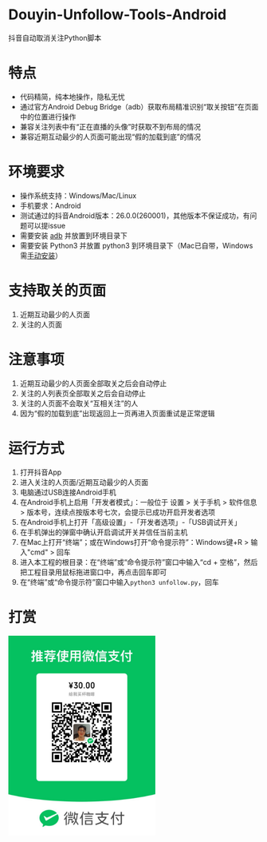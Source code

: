 # Douyin-Unfollow-Tools-Android
抖音自动取消关注Python脚本

# 特点
- 代码精简，纯本地操作，隐私无忧
- 通过官方Android Debug Bridge（adb）获取布局精准识别“取关按钮”在页面中的位置进行操作
- 兼容关注列表中有“正在直播的头像”时获取不到布局的情况
- 兼容近期互动最少的人页面可能出现“假的加载到底”的情况

# 环境要求
- 操作系统支持：Windows/Mac/Linux
- 手机要求：Android
- 测试通过的抖音Android版本：26.0.0(260001)，其他版本不保证成功，有问题可以提issue
- 需要安装 [adb](https://developer.android.com/studio/releases/platform-tools?hl=zh-cn) 并放置到环境目录下
- 需要安装 Python3 并放置 python3 到环境目录下（Mac已自带，Windows需[手动安装](https://www.python.org/downloads/windows/)）

# 支持取关的页面
1. 近期互动最少的人页面
2. 关注的人页面

# 注意事项
1. 近期互动最少的人页面全部取关之后会自动停止
2. 关注的人列表页全部取关之后会自动停止
3. 关注的人页面不会取关“互相关注”的人
4. 因为“假的加载到底”出现返回上一页再进入页面重试是正常逻辑

# 运行方式
1. 打开抖音App
2. 进入关注的人页面/近期互动最少的人页面
3. 电脑通过USB连接Android手机
4. 在Android手机上启用「开发者模式」：一般位于 设置 > 关于手机 > 软件信息 > 版本号，连续点按版本号七次，会提示已成功开启开发者选项
5. 在Android手机上打开「高级设置」-「开发者选项」-「USB调试开关」
6. 在手机弹出的弹窗中确认开启调试开关并信任当前主机
7. 在Mac上打开“终端”；或在Windows打开“命令提示符”：Windows键+R > 输入"cmd" > 回车
8. 进入本工程的根目录：在“终端”或“命令提示符”窗口中输入“cd + 空格”，然后把工程目录用鼠标拖进窗口中，再点击回车即可
9. 在“终端”或“命令提示符”窗口中输入`python3 unfollow.py`，回车

# 打赏
<img src="./WeChat_QR_Code.jpg" alt="WeChat_QR_Code" height="400px" />
